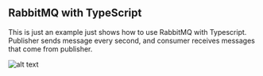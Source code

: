 ## RabbitMQ with TypeScript

This is just an example just shows how to use RabbitMQ with Typescript. Publisher sends message every second, and consumer receives messages that come from publisher.

![alt text](http://umitunal.org/wp-content/rabbitmq.PNG)